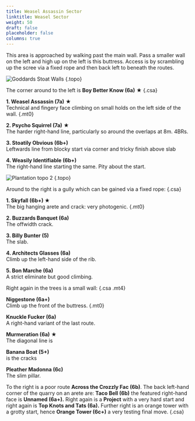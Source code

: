 ```yaml
---
title: Weasel Assassin Sector
linktitle: Weasel Sector
weight: 50
draft: false
placeholder: false
columns: true
---
```



This area is approached by walking past the main wall. Pass a smaller wall on the left and high up on the left is this buttress. Access is by scrambling up the scree via a fixed rope and then back left to beneath the routes.

![Goddards Stoat Walls](/img/peak/stoney/Goddards-Stoat-Walls.jpg)
{.topo}

The corner around to the left is **Boy Better Know (6a)** ★
{.csa}

**1. Weasel Assassin (7a)** ★  
Technical and fingery face climbing on small holds on the left side of the wall.
{.mt0}

**2. Psycho Squirrel (7a)** ★  
The harder right-hand line, particularly so around the overlaps at 8m. 4BRs.

**3. Stoatily Obvious (6b+)**  
Leftwards line from blocky start via corner and tricky finish above slab

**4. Weasily Identifiable (6b+)**  
The right-hand line starting the same. Pity about the start.

![Plantation topo 2](/img/peak/stoney/plantation-2.jpg)
{.topo}

Around to the right is a gully which can be gained via a fixed rope:
{.csa}

**1. Skyfall (6b+) ★**  
The big hanging arete and crack: very photogenic.
{.mt0}

**2. Buzzards Banquet (6a)**  
The offwidth crack.

**3. Billy Bunter (5)**  
The slab.

**4. Architects Glasses (6a)**  
Climb up the left-hand side of the rib.

**5. Bon Marche (6a)**  
A strict eliminate but good climbing.

Right again in the trees is a small wall:
{.csa .mt4}

**Niggestone (6a+)**  
Climb up the front of the buttress.
{.mt0}

**Knuckle Fucker (6a)**  
A right-hand variant of the last route.

**Murmeration (6a)** ★  
The diagonal line is 

**Banana Boat (5+)**  
is the cracks 

**Pleather Madonna (6c)**  
The slim pillar. 


To the right is a poor route **Across the Crozzly Fac (6b)**. The back left-hand corner of the quarry on an arete are: **Taco Bell (6b)** the featured right-hand face is **Unnamed (6a+).** Right again is a **Project** with a very hard start and right again is **Top Knots and Tats (6a).** Further right is an orange tower with a grotty start, hence **Orange Tower (6c+)** a very testing final move.
{.csa}
